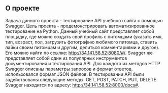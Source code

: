 ## **О проекте**

Задача данного проекта - тестирование API учебного сайта с помощью Swagger. 
Цель проекта - продемонстрировать автоматизированное тестирование на Python.
Данный учебный сайт представляет собой площадку, где можно создать свой профиль с питомцами (указать имя, тип, возраст, пол, загрузить фотографию любимого питомца, 
ставить лайки своим питомцам и другим, делиться комментариями и другое). Его можно найти по ссылке: http://34.141.58.52:8080/#/. 
Svagger же представляет собой один из популярных инструментов документирования и тестирования API.
Для каждого из методов HTTP Swagger описаны параметры запросов и формат ответов, использовался формат JSON файлов.
В тестировании API были задействованы следующие методы: GET, POST, PATCH, PUT, DELETE.
Svagger находится по адресу: http://34.141.58.52:8000/docs#.

